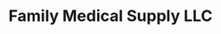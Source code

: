 ---
title: "Family Medical Supply LLC"
url: /clayton/family-medical-supply-llc/
shop: Sanitätshaus
---